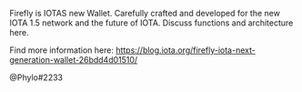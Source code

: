 Firefly is IOTAS new Wallet. Carefully crafted and developed for the new IOTA 1.5 network and the future of IOTA.
Discuss functions and architecture here.

Find more information here:
https://blog.iota.org/firefly-iota-next-generation-wallet-26bdd4d01510/

@Phylo#2233
